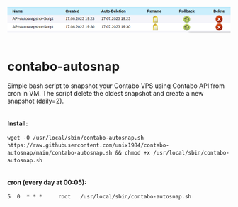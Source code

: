 ![alt text](https://raw.githubusercontent.com/unix1984/contabo-autosnap/main/contabo-autosnap.png)
<br/>
<br/>
# contabo-autosnap
Simple bash script to snapshot your Contabo VPS using Contabo API from cron in VM.
The script delete the oldest snapshot and create a new snapshot (daily=2).
<br/>
<br/>
<br/>
**Install:**

```wget -O /usr/local/sbin/contabo-autosnap.sh https://raw.githubusercontent.com/unix1984/contabo-autosnap/main/contabo-autosnap.sh && chmod +x /usr/local/sbin/contabo-autosnap.sh```
<br/>
<br/>
<br/>
**cron (every day at 00:05):**

```5  0  * * *     root   /usr/local/sbin/contabo-autosnap.sh```
<br/>
<br/>
<br/>

